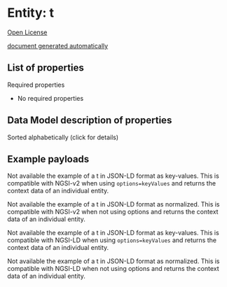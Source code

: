 Entity: t  
=========  
[Open License](https://github.com/smart-data-models//dataModel.PointOfInterest/blob/master/t/LICENSE.md)  
[document generated automatically](https://docs.google.com/presentation/d/e/2PACX-1vTs-Ng5dIAwkg91oTTUdt8ua7woBXhPnwavZ0FxgR8BsAI_Ek3C5q97Nd94HS8KhP-r_quD4H0fgyt3/pub?start=false&loop=false&delayms=3000#slide=id.gb715ace035_0_60)  

## List of properties  

Required properties  
- No required properties  ## Data Model description of properties  
Sorted alphabetically (click for details)  
## Example payloads    
Not available the example of a t in JSON-LD format as key-values. This is compatible with NGSI-v2 when  using `options=keyValues` and returns the context data of an individual entity.  
Not available the example of a t in JSON-LD format as normalized. This is compatible with NGSI-v2 when not using options and returns the context data of an individual entity.  
Not available the example of a t in JSON-LD format as key-values. This is compatible with NGSI-LD when  using `options=keyValues` and returns the context data of an individual entity.  
Not available the example of a t in JSON-LD format as normalized. This is compatible with NGSI-LD when not using options and returns the context data of an individual entity.  
